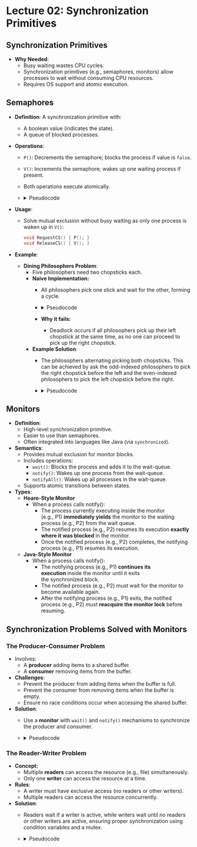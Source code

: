 # Lecture 02: Synchronization Primitives

## Synchronization Primitives

- **Why Needed**:
    - Busy waiting wastes CPU cycles.
    - Synchronization primitives (e.g., semaphores, monitors) allow processes to wait without consuming CPU resources.
    - Requires OS support and atomic execution.

## Semaphores

- **Definition**: A synchronization primitive with:
    - A boolean value (indicates the state).
    - A queue of blocked processes.
- **Operations**:
    - `P()`: Decrements the semaphore; blocks the process if value is `false`.
    - `V()`: Increments the semaphore; wakes up one waiting process if present.
    - Both operations execute atomically.
    - <details>
        <summary>Pseudocode</summary>

        ```cpp
        // Semaphore structure
        struct Semaphore {
            bool value = true; // Initial value of the semaphore
            std::queue<int> queue; // Queue to manage blocked processes
        };
        
        // P() operation (Wait)
        void P(Semaphore &sem) {
            // Executed atomically
            if (!sem.value) {
                // Add the process to the queue and block
                sem.queue.push(getProcessId());
                blockProcess(); // Simulates process blocking (implementation OS-specific)
            }
            sem.value = false; // Acquire the semaphore
        }
        
        // V() operation (Signal)
        void V(Semaphore &sem) {
            // Executed atomically
            sem.value = true; // Release the semaphore
            if (!sem.queue.empty()) {
                // Wake up one arbitrary process
                int processId = sem.queue.front();
                sem.queue.pop();
                wakeProcess(processId); // Simulates waking the process (implementation OS-specific)
            }
        }
        ```
        </details>
        
- **Usage**:
    - Solve mutual exclusion without busy waiting as only one process is waken up in `V()`:
        
        ```cpp
        void RequestCS() { P(); }
        void ReleaseCS() { V(); }
        
        ```
        
- **Example**:
    - **Dining Philosophers Problem**:
        - Five philosophers need two chopsticks each.
        - **Naive Implementation:**
            - All philosophers pick one stick and wait for the other, forming a cycle.
            - <details>
                <summary>Pseudocode</summary>
                
                ```cpp
                Semaphore chopstick[5] = {Semaphore(), Semaphore(), Semaphore(), Semaphore(), Semaphore()};
                
                void philosopher(int i) {
                    while (true) {
                        // Thinking
                        chopstick[i].P(); // Pick up left chopstick
                        chopstick[(i + 1) % 5].P(); // Pick up right chopstick
                        // Eating
                        chopstick[i].V(); // Put down left chopstick
                        chopstick[(i + 1) % 5].V(); // Put down right chopstick
                    }
                }
                ```
                </details>
                
            - **Why it fails:**
                - Deadlock occurs if all philosophers pick up their left chopstick at the same time, as no one can proceed to pick up the right chopstick.
        - **Example Solution**:
            - The philosophers alternating picking both chopsticks. This can be achieved by ask the odd-indexed philosophers to pick the right chopstick before the left and the even-indexed philosophers to pick the left chopstick before the right.
            - <details>
                <summary>Pseudocode</summary>
                
                ```cpp
                Semaphore chopstick[5] = {Semaphore(), Semaphore(), Semaphore(), Semaphore(), Semaphore()};
                
                void philosopher(int i) {
                    while (true) {
                        // Thinking
                        if (i % 2 == 0) {
                            // Even-numbered philosopher
                            chopstick[i].P(); // Pick up left chopstick
                            chopstick[(i + 1) % 5].P(); // Pick up right chopstick
                        } else {
                            // Odd-numbered philosopher
                            chopstick[(i + 1) % 5].P(); // Pick up right chopstick
                            chopstick[i].P(); // Pick up left chopstick
                        }
                        // Eating
                        chopstick[i].V(); // Put down left chopstick
                        chopstick[(i + 1) % 5].V(); // Put down right chopstick
                    }
                }
                ```
                </details>
                
## Monitors

- **Definition**:
    - High-level synchronization primitive.
    - Easier to use than semaphores.
    - Often integrated into languages like Java (via `synchronized`).
- **Semantics**:
    - Provides mutual exclusion for monitor blocks.
    - Includes operations:
        - `wait()`: Blocks the process and adds it to the wait-queue.
        - `notify()`: Wakes up one process from the wait-queue.
        - `notifyAll()`: Wakes up all processes in the wait-queue.
    - Supports atomic transitions between states.
- **Types**:
    - **Hoare-Style Monitor**
        - When a process calls notify():
            - The process currently executing inside the monitor (e.g., P1) **immediately yields** the monitor to the waiting process (e.g., P2) from the wait queue.
            - The notified process (e.g., P2) resumes its execution **exactly where it was blocked** in the monitor.
            - Once the notified process (e.g., P2) completes, the notifying process (e.g., P1) resumes its execution.
    - **Java-Style Monitor**
        - When a process calls notify():
            - The notifying process (e.g., P1) **continues its execution** inside the monitor until it exits the synchronized block.
            - The notified process (e.g., P2) must wait for the monitor to become available again.
            - After the notifying process (e.g., P1) exits, the notified process (e.g., P2) must **reacquire the monitor lock** before resuming.

## Synchronization Problems Solved with Monitors

### The Producer-Consumer Problem

- Involves:
    - A **producer** adding items to a shared buffer.
    - A **consumer** removing items from the buffer.
- **Challenges**:
    - Prevent the producer from adding items when the buffer is full.
    - Prevent the consumer from removing items when the buffer is empty.
    - Ensure no race conditions occur when accessing the shared buffer.
- **Solution**:
    - Use a **monitor** with `wait()` and `notify()` mechanisms to synchronize the producer and consumer.
    - <details>
        <summary>Pseudocode</summary>
        
        **Program**
        
        ```cpp
        #include <queue>
        #include <mutex>
        #include <condition_variable>
        
        class Monitor {
        private:
            std::queue<int> buffer; // Shared buffer
            int maxSize;            // Maximum buffer size
            std::mutex mtx;         // Mutex for synchronization
            std::condition_variable notFull, notEmpty; // Conditions for producer and consumer
        
        public:
            Monitor(int size) : maxSize(size) {}
        
            // Producer function
            void produce(int item) {
                std::unique_lock<std::mutex> lock(mtx);
        
                // Wait if the buffer is full
                notFull.wait(lock, [this]() { return buffer.size() < maxSize; });
        
                buffer.push(item); // Add item to the buffer
                notEmpty.notify_one(); // Notify a waiting consumer
            }
        
            // Consumer function
            int consume() {
                std::unique_lock<std::mutex> lock(mtx);
        
                // Wait if the buffer is empty
                notEmpty.wait(lock, [this]() { return !buffer.empty(); });
        
                int item = buffer.front(); // Remove item from the buffer
                buffer.pop();
                notFull.notify_one(); // Notify a waiting producer
                return item;
            }
        };
        ```
        
        **Example Usage**
        
        ```cpp
        #include <thread>
        #include <iostream>
        #include <chrono>
        
        void producer(Monitor &monitor, int itemCount) {
            for (int i = 0; i < itemCount; ++i) {
                monitor.produce(i);
                std::cout << "Produced: " << i << "\n";
                std::this_thread::sleep_for(std::chrono::milliseconds(100));
            }
        }
        
        void consumer(Monitor &monitor, int itemCount) {
            for (int i = 0; i < itemCount; ++i) {
                int item = monitor.consume();
                std::cout << "Consumed: " << item << "\n";
                std::this_thread::sleep_for(std::chrono::milliseconds(150));
            }
        }
        
        int main() {
            Monitor monitor(5); // Buffer size = 5
            const int itemCount = 10;
        
            // Create producer and consumer threads
            std::thread producerThread(producer, std::ref(monitor), itemCount);
            std::thread consumerThread(consumer, std::ref(monitor), itemCount);
        
            producerThread.join();
            consumerThread.join();
        
            return 0;
        }
        ```
        </details>

### The Reader-Writer Problem

- **Concept:**
    - Multiple **readers** can access the resource (e.g., file) simultaneously.
    - Only one **writer** can access the resource at a time.
- **Rules**:
    - A writer must have exclusive access (no readers or other writers).
    - Multiple readers can access the resource concurrently.
- **Solution**:
    - Readers wait if a writer is active, while writers wait until no readers or other writers are active, ensuring proper synchronization using condition variables and a mutex.
    - <details>
        <summary>Pseudocode</summary>
        
        ```cpp
        #include <mutex>
        #include <condition_variable>
        
        class ReaderWriterMonitor {
        private:
            int numReaders = 0; // Count of active readers
            bool writerActive = false; // Indicates if a writer is active
            std::mutex mtx; // Mutex for synchronization
            std::condition_variable canAccess; // Condition variable for readers and writers
        
        public:
            // Reader enters the critical section
            void startRead() {
                std::unique_lock<std::mutex> lock(mtx);
                canAccess.wait(lock, [this]() { return !writerActive; }); // Wait if a writer is active
                numReaders++; // Increment active readers
            }
        
            // Reader exits the critical section
            void endRead() {
                std::unique_lock<std::mutex> lock(mtx);
                numReaders--; // Decrement active readers
                if (numReaders == 0) {
                    canAccess.notify_one(); // Notify a waiting writer
                }
            }
        
            // Writer enters the critical section
            void startWrite() {
                std::unique_lock<std::mutex> lock(mtx);
                canAccess.wait(lock, [this]() { return !writerActive && numReaders == 0; }); // Wait if readers or writers are active
                writerActive = true; // Mark writer as active
            }
        
            // Writer exits the critical section
            void endWrite() {
                std::unique_lock<std::mutex> lock(mtx);
                writerActive = false; // Mark writer as inactive
                canAccess.notify_all(); // Notify all waiting readers and writers
            }
        };
        ```
        </details>
